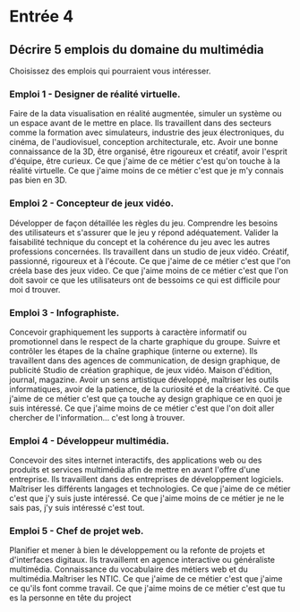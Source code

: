# Entrée 4
## Décrire 5 emplois du domaine du multimédia
Choisissez des emplois qui pourraient vous intéresser. 


### Emploi 1 - Designer de réalité virtuelle.
Faire de la data visualisation en réalité augmentée, simuler un système ou un espace avant de le mettre en place.
Ils travaillent dans des secteurs comme la formation avec simulateurs, industrie des jeux électroniques, du cinéma, de l'audiovisuel, conception architecturale, etc.
Avoir une bonne connaissance de la 3D, être organisé, être rigoureux et créatif, avoir l'esprit d'équipe, être curieux.
Ce que j'aime de ce métier c'est qu'on touche à la réalité virtuelle.
Ce que j'aime moins de ce métier c'est que je m'y connais pas bien en 3D.


### Emploi 2 - Concepteur de jeux vidéo.
Développer de façon détaillée les règles du jeu. Comprendre les besoins des utilisateurs et s'assurer que le jeu y répond adéquatement. Valider la faisabilité technique du concept et la cohérence du jeu avec les autres professions concernées.
Ils travaillent dans un studio de jeux vidéo.
Créatif, passionné, rigoureux et à l'écoute.
Ce que j'aime de ce métier c'est que l'on créela base des jeux video.
Ce que j'aime moins de ce métier c'est que l'on doit savoir ce que les utilisateurs ont de bessoims ce qui est difficile pour moi d trouver.

### Emploi 3 - Infographiste.
Concevoir graphiquement les supports à caractère informatif ou promotionnel dans le respect de la charte graphique du groupe. Suivre et contrôler les étapes de la chaîne graphique (interne ou externe). 
Ils travaillent dans des agences de communication, de design graphique, de publicité Studio de création graphique, de jeux vidéo. Maison d'édition, journal, magazine.
Avoir un sens artistique développé, maîtriser les outils informatiques, avoir de la patience, de la curiosité et de la créativité. 
Ce que j'aime de ce métier c'est que ça touche ay design graphique ce en quoi je suis intéressé.
Ce que j'aime moins de ce métier c'est que l'on doit aller chercher de l'information... c'est long à trouver.

### Emploi 4 - Développeur multimédia.
Concevoir des sites internet interactifs, des applications web ou des produits et services multimédia afin de mettre en avant l'offre d'une entreprise.
Ils travaillent dans des entreprises de développement logiciels.
Maîtriser les différents langages et technologies.
Ce que j'aime de ce métier c'est que j'y suis juste intéressé.
Ce que j'aime moins de ce métier je ne le sais pas, j'y suis intéressé c'est tout.

### Emploi 5 - Chef de projet web.
Planifier et mener à bien le développement ou la refonte de projets et d'interfaces digitaux.
Ils travaillemt en agence interactive ou généraliste multimédia.
Connaissance du vocabulaire des métiers web et du multimédia.Maîtriser les NTIC.
Ce que j'aime de ce métier c'est que j'aime ce qu'ils font comme travail.
Ce que j'aime moins de ce métier c'est que tu es la personne en tête du project

